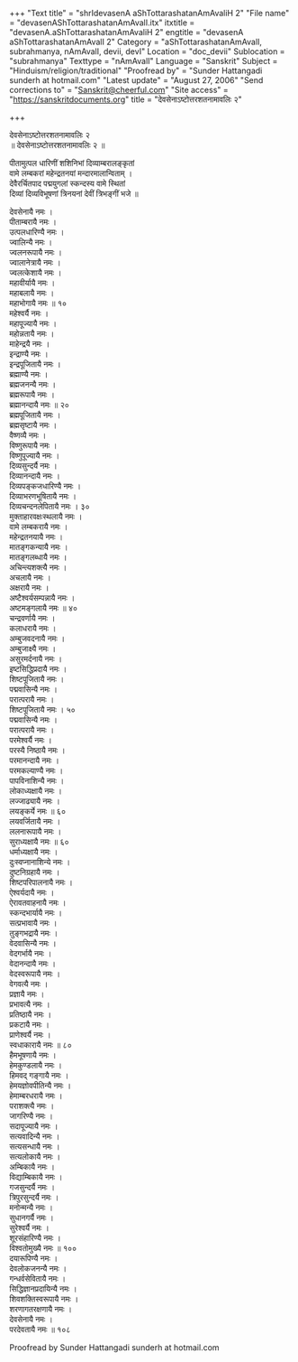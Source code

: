 +++
"Text title" = "shrIdevasenA aShTottarashatanAmAvaliH 2"
"File name" = "devasenAShTottarashatanAmAvalI.itx"
itxtitle = "devasenA.aShTottarashatanAmAvaliH 2"
engtitle = "devasenA aShTottarashatanAmAvalI 2"
Category = "aShTottarashatanAmAvalI, subrahmanya, nAmAvalI, devii, devI"
Location = "doc_devii"
Sublocation = "subrahmanya"
Texttype = "nAmAvalI"
Language = "Sanskrit"
Subject = "Hinduism/religion/traditional"
"Proofread by" = "Sunder Hattangadi sunderh at hotmail.com"
"Latest update" = "August 27, 2006"
"Send corrections to" = "Sanskrit@cheerful.com"
"Site access" = "https://sanskritdocuments.org"
title = "देवसेनाऽष्टोत्तरशतनामावलिः २"

+++
  
 देवसेनाऽष्टोत्तरशतनामावलिः २   
॥ देवसेनाऽष्टोत्तरशतनामावलिः २ ॥  
  
पीतामुत्पल धारिणीं शशिनिभां दिव्याम्बरालङ्कृतां  
वामे लम्बकरां महेन्द्रतनयां मन्दारमालान्विताम् ।  
देवैरर्चितपाद पद्मयुगलां स्कन्दस्य वामे स्थितां  
दिव्यां दिव्यविभूषणां त्रिनयनां देवीं त्रिभङ्गीं भजे ॥  
  
देवसेनायै नमः ।  
पीताम्बरायै नमः ।  
उत्पलधारिण्यै नमः ।  
ज्वालिन्यै नमः ।  
ज्वलनरूपायै नमः ।  
ज्वालानेत्रायै नमः ।  
ज्वलत्केशायै नमः ।  
महावीर्यायै नमः ।  
महाबलायै नमः ।  
महाभोगायै नमः ॥ १०  
महेश्वर्यै नमः ।  
महापूज्यायै नमः ।  
महोन्नतायै नमः ।  
माहेन्द्रयै नमः ।  
इन्द्राण्यै नमः ।  
इन्द्रपूजितायै नमः ।  
ब्रह्माण्यै नमः ।  
ब्रह्मजनन्यै नमः ।  
ब्रह्मरूपायै नमः ।  
ब्रह्मानन्दायै नमः ॥ २०  
ब्रह्मपूजितायै नमः ।  
ब्रह्मसृष्टायै नमः ।  
वैष्णव्यै नमः ।  
विष्णुरूपायै नमः ।  
विष्णुपूज्यायै नमः ।  
दिव्यसुन्दर्यै नमः ।  
दिव्यानन्दायै नमः ।  
दिव्यपङ्कजधारिण्यै नमः ।  
दिव्याभरणभूषितायै नमः ।  
दिव्यचन्दनलेपितायै नमः । ३०  
मुक्ताहारवक्षःस्थलायै नमः ।  
वामे लम्बकरायै नमः ।  
महेन्द्रतनयायै नमः ।  
मातङ्गकन्यायै नमः ।  
मातङ्गलब्धायै नमः ।  
अचिन्त्यशक्त्यै नमः ।  
अचलायै नमः ।  
अक्षरायै नमः ।  
अष्टैश्वर्यसम्पन्नायै नमः ।  
अष्टमङ्गलायै नमः ॥ ४०  
चन्द्रवर्णायै नमः ।  
कलाधरायै नमः ।  
अम्बुजवदनायै नमः ।  
अम्बुजाक्ष्यै नमः ।  
असुरमर्दनायै नमः ।  
इष्टसिद्धिप्रदायै नमः ।  
शिष्टपूजितायै नमः ।  
पद्मवासिन्यै नमः ।  
परात्परायै नमः ।  
शिष्टपूजितायै नमः । ५०  
पद्मवासिन्यै नमः ।  
परात्परायै नमः ।  
परमेश्वर्यै नमः ।  
परस्यै निष्ठायै नमः ।  
परमानन्दायै नमः ।  
परमकल्याण्यै नमः ।  
पापविनाशिन्यै नमः ।  
लोकाध्यक्षायै नमः ।  
लज्जाढ्यायै नमः ।  
लयङ्कर्ये नमः ॥ ६०  
लयवर्जितायै नमः ।  
ललनारूपायै नमः ।  
सुराध्यक्षायै नमः ॥ ६०  
धर्माध्यक्षायै नमः ।  
दुःस्वप्नानाशिन्ये नमः ।  
दुष्टनिग्रहायै नमः ।  
शिष्टपरिपालनायै नमः ।  
ऐश्वर्यदायै नमः ।  
ऐरावतवाहनायै नमः ।  
स्कन्दभार्यायै नमः ।  
सत्प्रभावायै नमः ।  
तुङ्गभद्रायै नमः ।  
वेदवासिन्यै नमः ।  
वेदगर्भायै नमः ।  
वेदानन्दायै नमः ।  
वेदस्वरूपायै नमः ।  
वेगवत्यै नमः ।  
प्रज्ञायै नमः ।  
प्रभावत्यै नमः ।  
प्रतिष्ठायै नमः ।  
प्रकटायै नमः ।  
प्राणेश्वर्यै नमः ।  
स्वधाकारायै नमः ॥ ८०  
हैमभूषणायै नमः ।  
हेमकुण्डलायै नमः ।  
हिमवद् गङ्गायै नमः ।  
हेमयज्ञोवपीतिन्यै नमः ।  
हेमाम्बरधरायै नमः ।  
पराशक्त्यै नमः ।  
जागरिण्यै नमः ।  
सदापूज्यायै नमः ।  
सत्यवादिन्यै नमः ।  
सत्यसन्धायै नमः ।  
सत्यलोकायै नमः ।  
अम्बिकायै नमः ।  
विद्याम्बिकायै नमः ।  
गजसुन्दर्यै नमः ।  
त्रिपुरसुन्दर्यै नमः ।  
मनोन्मन्यै नमः ।  
सुधानगर्यै नमः ।  
सुरेश्वर्यै नमः ।  
शूरसंहारिण्यै नमः ।  
विश्वतोमुख्यै नमः ॥ १००  
दयारूपिण्यै नमः ।  
देवलोकजनन्यै नमः ।  
गन्धर्वसेवितायै नमः ।  
सिद्धिज्ञानप्रदायिन्यै नमः ।  
शिवशक्तिस्वरूपायै नमः ।  
शरणागतरक्षणायै नमः ।  
देवसेनायै नमः ।  
परदेवतायै नमः ॥ १०८  
  
Proofread by Sunder Hattangadi sunderh at hotmail.com  
  
